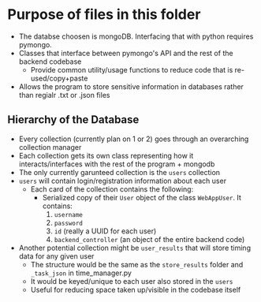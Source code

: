 # Purpose of files in this folder
* The databse choosen is mongoDB. Interfacing that with python requires pymongo.
* Classes that interface between pymongo's API and the rest of the backend codebase
    * Provide common utility/usage functions to reduce code that is re-used/copy+paste
* Allows the program to store sensitive information in databases rather than regialr .txt or .json files

## Hierarchy of the Database
* Every collection (currently plan on 1 or 2) goes through an overarching collection manager
* Each collection gets its own class representing how it interacts/interfaces with the rest of the program + mongodb
* The only currently garunteed collection is the `users` collection
* `users` will contain login/registration information about each user
    * Each card of the collection contains the following:
        * Serialized copy of their `User` object  of the class `WebAppUser`. It contains:
            1. `username`
            2. `password`
            3. `id` (really a UUID for each user)
            4. `backend_controller` (an object of the entire backend code)
* Another potential collection might be `user_results` that will store timing data for any given user
    * The structure would be the same as the `store_results` folder and `_task_json` in time_manager.py
    * It would be keyed/unique to each user also stored in the `users`
    * Useful for reducing space taken up/visible in the codebase itself 


